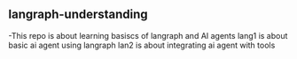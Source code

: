 ## langraph-understanding
-This repo is about learning basiscs of langraph and AI agents
lang1 is about basic ai agent using langraph
lan2 is about integrating ai agent with tools
